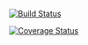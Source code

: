 

[![Build Status](https://travis-ci.org/giranezafiacre/blog-api-backend.svg?branch=develop)](https://travis-ci.org/giranezafiacre/blog-api-backend)

[![Coverage Status](https://coveralls.io/repos/github/giranezafiacre/blog-api-backend/badge.svg?branch=develop)](https://coveralls.io/github/giranezafiacre/blog-api-backend?branch=develop)


